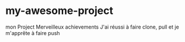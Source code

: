 # my-awesome-project
mon Project Merveilleux
achievements
J'ai réussi à faire clone, pull et je m'apprête à faire push